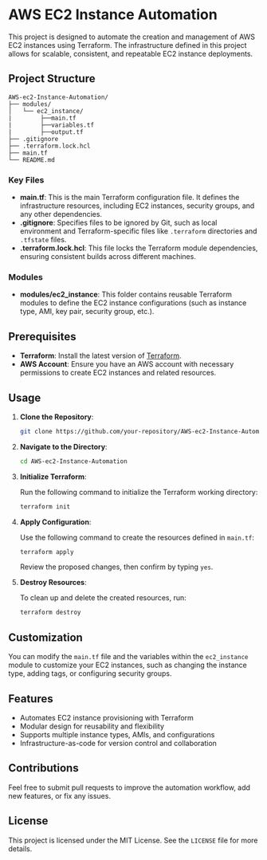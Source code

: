 # AWS EC2 Instance Automation

This project is designed to automate the creation and management of AWS EC2 instances using Terraform. The infrastructure defined in this project allows for scalable, consistent, and repeatable EC2 instance deployments.

## Project Structure

``` 
AWS-ec2-Instance-Automation/
├── modules/
│   └── ec2_instance/
|        ├──main.tf
|        ├──variables.tf
|        ├──output.tf
├── .gitignore
├── .terraform.lock.hcl
├── main.tf
└── README.md
```

### Key Files
- **main.tf**: This is the main Terraform configuration file. It defines the infrastructure resources, including EC2 instances, security groups, and any other dependencies.
- **.gitignore**: Specifies files to be ignored by Git, such as local environment and Terraform-specific files like `.terraform` directories and `.tfstate` files.
- **.terraform.lock.hcl**: This file locks the Terraform module dependencies, ensuring consistent builds across different machines.

### Modules
- **modules/ec2_instance**: This folder contains reusable Terraform modules to define the EC2 instance configurations (such as instance type, AMI, key pair, security group, etc.).

## Prerequisites

- **Terraform**: Install the latest version of [Terraform](https://www.terraform.io/downloads.html).
- **AWS Account**: Ensure you have an AWS account with necessary permissions to create EC2 instances and related resources.

## Usage

1. **Clone the Repository**:

   ```bash
   git clone https://github.com/your-repository/AWS-ec2-Instance-Automation.git
   ```

2. **Navigate to the Directory**:

   ```bash
   cd AWS-ec2-Instance-Automation
   ```

3. **Initialize Terraform**:

   Run the following command to initialize the Terraform working directory:

   ```bash
   terraform init
   ```

4. **Apply Configuration**:

   Use the following command to create the resources defined in `main.tf`:

   ```bash
   terraform apply
   ```

   Review the proposed changes, then confirm by typing `yes`.

5. **Destroy Resources**:

   To clean up and delete the created resources, run:

   ```bash
   terraform destroy
   ```

## Customization

You can modify the `main.tf` file and the variables within the `ec2_instance` module to customize your EC2 instances, such as changing the instance type, adding tags, or configuring security groups.

## Features

- Automates EC2 instance provisioning with Terraform
- Modular design for reusability and flexibility
- Supports multiple instance types, AMIs, and configurations
- Infrastructure-as-code for version control and collaboration

## Contributions

Feel free to submit pull requests to improve the automation workflow, add new features, or fix any issues.

## License

This project is licensed under the MIT License. See the `LICENSE` file for more details.

